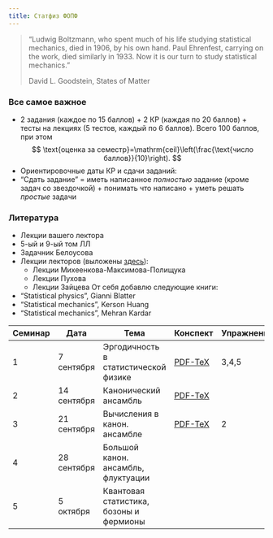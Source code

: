 ```yaml
---
title: Статфиз ФОПФ
---
```


>  “Ludwig Boltzmann, who spent much of his life studying statistical mechanics, died in 1906, by his own hand. Paul Ehrenfest, carrying on the work, died similarly in 1933. Now it is our turn to study statistical mechanics.” 
>
> David L. Goodstein, States of Matter 

### Все самое важное

- 2 задания (каждое по 15 баллов) + 2 КР (каждая по 20 баллов) + тесты на лекциях (5 тестов, каждый по 6 баллов). Всего 100 баллов, при этом
$$
\text{оценка за семестр}=\mathrm{ceil}\left(\frac{\text{число баллов}}{10}\right).
$$
- Ориентировочные даты КР и сдачи заданий:
- “Сдать задание” = иметь написанное *полностью* задание (кроме задач со звездочкой) + понимать что написано + уметь решать *простые* задачи
### Литература
- Лекции вашего лектора
- 5-ый и 9-ый том ЛЛ
- Задачник Белоусова
- Лекции лекторов (выложены [здесь](https://mipt.ru/institute-departments/kafedra-teoreticheskoy-fiziki-im-landau/study)):
    - Лекции Михеенкова-Максимова-Полищука
    - Лекции Пухова
    - Лекции Зайцева
От себя добавлю следующие книги:
- “Statistical physics”, Gianni Blatter
- “Statistical mechanics”, Kerson Huang
- “Statistical mechanics”, Mehran Kardar

| Семинар | Дата        | Тема                                    | Конспект                                                                                                        | Упражнения | Задачи | Опечатки |
| ------- | ----------- | --------------------------------------- | --------------------------------------------------------------------------------------------------------------- | ---------- | ------ | -------- |
| 1       | 7 сентября  | Эргодичность в статистической физике    | [PDF-TeX](https://github.com/acubed3/statphys/blob/5d37cb7d68cbe556a883a87fd2d8b3b463c6aea2/content/S1_TeX.pdf) | 3,4,5      | 3,4    |          |
| 2       | 14 сентября | Канонический ансамбль                   | [PDF-TeX](https://github.com/acubed3/statphys/blob/5d37cb7d68cbe556a883a87fd2d8b3b463c6aea2/content/S2_TeX.pdf) |            |        |          |
| 3       | 21 сентября | Вычисления в канон. ансамбле            | [PDF-TeX](https://github.com/acubed3/statphys/blob/8871f419179d2653a2da6fdc6067943c9dbfe992/content/S3_TeX.pdf) | 2          | 5,6,9  |          |
| 4       | 28 сентября | Большой канон. ансамбль, флуктуации     |                                                                                                                 |            |        |          |
| 5       | 5 октября   | Квантовая статистика, бозоны и фермионы |                                                                                                                 |            |        |          |
